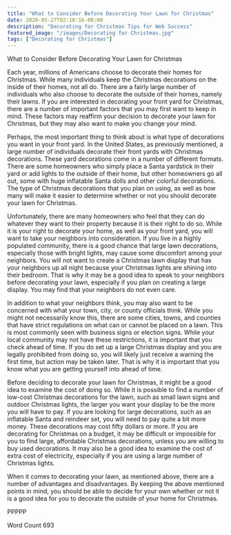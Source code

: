 ```yaml
---
title: "What to Consider Before Decorating Your Lawn for Christmas"
date: 2020-05-27T02:18:16-08:00
description: "Decorating for Christmas Tips for Web Success"
featured_image: "/images/Decorating for Christmas.jpg"
tags: ["Decorating for Christmas"]
---
```


What to Consider Before Decorating Your Lawn for Christmas

Each year, millions of Americans choose to decorate their homes for Christmas. While many individuals keep the Christmas decorations on the inside of their homes, not all do.  There are a fairly large number of individuals who also choose to decorate the outside of their homes, namely their lawns. If you are interested in decorating your front yard for Christmas, there are a number of important factors that you may first want to keep in mind. These factors may reaffirm your decision to decorate your lawn for Christmas, but they may also want to make you change your mind.

Perhaps, the most important thing to think about is what type of decorations you want in your front yard.  In the United States, as previously mentioned, a large number of individuals decorate their front yards with Christmas decorations. These yard decorations come in a number of different formats. There are some homeowners who simply place a Santa yardstick in their yard or add lights to the outside of their home, but other homeowners go all out, some with huge inflatable Santa dolls and other colorful decorations.  The type of Christmas decorations that you plan on using, as well as how many will make it easier to determine whether or not you should decorate your lawn for Christmas.

Unfortunately, there are many homeowners who feel that they can do whatever they want to their property because it is their right to do so. While it is your right to decorate your home, as well as your front yard, you will want to take your neighbors into consideration. If you live in a highly populated community, there is a good chance that large lawn decorations, especially those with bright lights, may cause some discomfort among your neighbors.  You will not want to create a Christmas lawn display that has your neighbors up all night because your Christmas lights are shining into their bedroom. That is why it may be a good idea to speak to your neighbors before decorating your lawn, especially if you plan on creating a large display.  You may find that your neighbors do not even care.   

In addition to what your neighbors think, you may also want to be concerned with what your town, city, or county officials think. While you might not necessarily know this, there are some cities, towns, and counties that have strict regulations on what can or cannot be placed on a lawn. This is most commonly seen with business signs or election signs. While your local community may not have these restrictions, it is important that you check ahead of time. If you do set up a large Christmas display and you are legally prohibited from doing so, you will likely just receive a warning the first time, but action may be taken later. That is why it is important that you know what you are getting yourself into ahead of time.

Before deciding to decorate your lawn for Christmas, it might be a good idea to examine the cost of doing so.  While it is possible to find a number of low-cost Christmas decorations for the lawn, such as small lawn signs and outdoor Christmas lights, the larger you want your display to be the more you will have to pay.  If you are looking for large decorations, such as an inflatable Santa and reindeer set, you will need to pay quite a bit more money.  These decorations may cost fifty dollars or more.  If you are decorating for Christmas on a budget, it may be difficult or impossible for you to find large, affordable Christmas decorations, unless you are willing to buy used decorations.  It may also be a good idea to examine the cost of extra cost of electricity, especially if you are using a large number of Christmas lights.  

When it comes to decorating your lawn, as mentioned above, there are a number of advantages and disadvantages.  By keeping the above mentioned points in mind, you should be able to decide for your own whether or not it is a good idea for you to decorate the outside of your home for Christmas.  

PPPPP

Word Count 693

